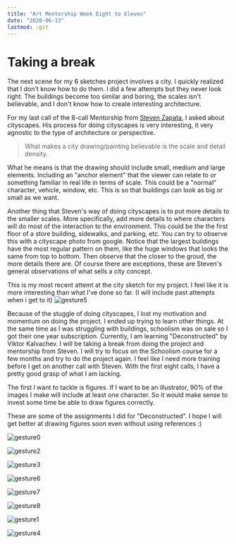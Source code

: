 ```yaml
---
title: "Art Mentorship Week Eight to Eleven"
date: "2020-06-13"
lastmod: :git
---
```


# Taking a break

The next scene for my 6 sketches project involves a city. I quickly realized that I don't know how to do them.
I did a few attempts but they never look right. The buildings become too similar and boring, the scales
isn't believable, and I don't know how to create interesting architecture.

For my last call of the 8-call Mentorship from [Steven Zapata](https://www.stevenzapata.com/), I asked about
cityscapes. His process for doing cityscapes is very interesting, it very agnostic to the type of architecture
or perspective.

> What makes a city drawing/painting believable is the scale and detail density.

What he means is that the drawing should include small, medium and large elements. Including an "anchor element"
that the viewer can relate to or something familiar in real life in terms of scale. This could be a "normal"
character, vehicle, window, etc. This is so that buildings can look as big or small as we want.

Another thing that Steven's way of doing cityscapes is to put more details to the smaller scales. More specifically,
add more details to where characters will do most of the interaction to the environment. This could be the the first floor of a
store building, sidewalks, and parking, etc. You can try to observe this with a cityscape photo from google.
Notice that the largest buildings have the most regular pattern on them, like the huge windows that looks the same
from top to bottom. Then observe that the closer to the groud, the more details there are. Of course there are
exceptions, these are Steven's general observations of what sells a city concept.

This is my most recent attemt at the city sketch for my project. I feel like it is more interesting than what I've
done so far. (I will include past attempts when i get to it)
![gesture5](./figure5.jpg)

Because of the stuggle of doing cityscapes, I lost my motivation and momentum on doing the project. I ended up trying
to learn other things. At the same time as I was struggling with buildings, schoolism was on sale so I got their one year
subscription. Currently, I am learning "Deconstructed" by Viktor Kalvachev. I will be taking a break from doing the project and
mentorship from Steven. I will try to focus on the Schoolism course for a few months and try to do the project again. I feel
like I need more training before I get on another call with Steven. With the first eight calls, I have a pretty good grasp
of what I am lacking.

The first I want to tackle is figures. If I want to be an illustrator, 90% of the images I make will include at least
one character. So it would make sense to invest some time be able to draw figures correctly.

These are some of the assignments I did for "Deconstructed". I hope I will get better at drawing figures soon even without
using references :)

![gesture0](./figure0.jpg)

![gesture2](./figure2.jpg)

![gesture3](./figure3.jpg)

![gesture6](./figure6.jpg)

![gesture7](./figure7.jpg)

![gesture8](./figure8.jpg)

![gesture1](./figure1.jpg)

![gesture4](./figure4.jpg)

